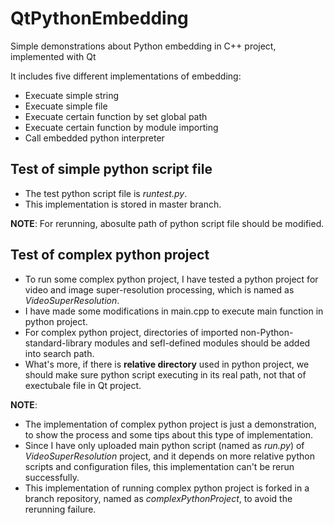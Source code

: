 # QtPythonEmbedding
Simple demonstrations about Python embedding in C++ project, implemented with Qt

It includes five different implementations of embedding:
- Execuate simple string
- Execuate simple file
- Execuate certain function by set global path
- Execuate certain function by module importing
- Call embedded python interpreter

## Test of simple python script file
- The test python script file is *runtest.py*.
- This implementation is stored in master branch.

**NOTE**: For rerunning, abosulte path of python script file should be modified.

## Test of complex python project
- To run some complex python project, I have tested a python project for video and image super-resolution processing, which is named as *VideoSuperResolution*.
- I have made some modifications in main.cpp to execute main function in python project.
- For complex python project, directories of imported non-Python-standard-library modules and sefl-defined modules should be added into search path.
- What's more, if there is **relative directory** used in python project, we should make sure python script executing in its real path, not that of exectubale file in Qt project.

**NOTE**:
- The implementation of complex python project is just a demonstration, to show the process and some tips about this type of implementation.
- Since I have only uploaded main python script (named as *run.py*) of *VideoSuperResolution* project, and it depends on more relative python scripts and configuration files, this implementation can't be rerun successfully.
- This implementation of running complex python project is forked in a branch repository, named as *complexPythonProject*, to avoid the rerunning failure.

